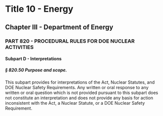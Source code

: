 
# Title 10 - Energy
## Chapter III - Department of Energy
### PART 820 - PROCEDURAL RULES FOR DOE NUCLEAR ACTIVITIES
#### Subpart D - Interpretations
##### § 820.50 Purpose and scope.

This subpart provides for interpretations of the Act, Nuclear Statutes, and DOE Nuclear Safety Requirements. Any written or oral response to any written or oral question which is not provided pursuant to this subpart does not constitute an interpretation and does not provide any basis for action inconsistent with the Act, a Nuclear Statute, or a DOE Nuclear Safety Requirement.
